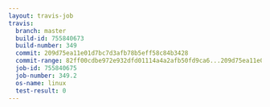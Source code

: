 ```yaml
---
layout: travis-job
travis:
  branch: master
  build-id: 755840673
  build-number: 349
  commit: 209d75ea11e01d7bc7d3afb78b5eff58c84b3428
  commit-range: 82ff00cdbe972e932dfd01114a4a2afb50fd9ca6...209d75ea11e01d7bc7d3afb78b5eff58c84b3428
  job-id: 755840675
  job-number: 349.2
  os-name: linux
  test-result: 0
---
```

